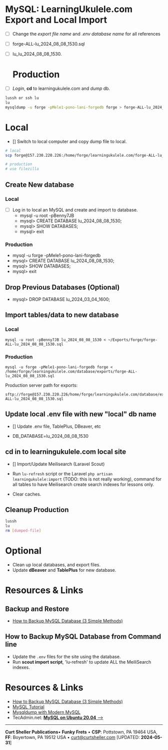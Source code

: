 # MySQL: LearningUkulele.com Export and Local Import

- [ ] Change the *export file name* and .*env database name* for all references

- [ ] forge-ALL-lu_2024_08_08_1530.sql

- [ ] lu_lu_2024_08_08_1530.

  # Production

- [ ] *Login*, **cd** to learningukulele.com and *dump* db.

```sh
lussh or ssh lu
lu
mysqldump -u forge -pMele1-pono-lani-forgedb forge > forge-ALL-lu_2024_08_08_1530.sql
```

# Local

- [] Switch to local computer and copy dump file to local.

```sh
# local
scp forge@157.230.220.226:/home/forge/learningukulele.com/forge-ALL-lu_2024_08_08_1530.sql ~/Exports/forge

# production
# use filezilla
```

## Create New database

### Local

- [ ] Log in to local an MySQL and create and import to database.
  - mysql -u root -pBenny7JB
  - mysql> CREATE DATABASE lu_2024_08_08_1530;
  - mysql> SHOW DATABASES;
  - mysql> exit

### Production

- mysql -u forge -pMele1-pono-lani-forgedb
- mysql> CREATE DATABASE lu_2024_08_08_1530;
- mysql> SHOW DATABASES;
- mysql> exit

## Drop Previous Databases (Optional)

- mysql> DROP DATABASE lu_2024_03_04_1600;

## Import tables/data to new database

### Local

```
mysql -u root -pBenny7JB lu_2024_08_08_1530 < ~/Exports/forge/forge-ALL-lu_2024_08_08_1530.sql
```

### Production

```
mysql -u forge -pMele1-pono-lani-forgedb forge < /home/forge/learningukulele.com/database/exports/forge-ALL-lu_2024_08_08_1530.sql
```

Production server path for exports:

```shell
sftp://forge@157.230.220.226/home/forge/learningukulele.com/database/exports/forge-ALL-lu_2024_08_08_1530.sql
```

## Update local .env file with new "local" db name

- [] Update .env file, TablePlus, DBeaver, etc

- DB_DATABASE=lu_2024_08_08_1530

## cd in to learningukulele.com local site

- [] Import/Update Meilisearch (Laravel Scout)

- Run `lu-refresh` script or the  Laravel `php artisan learningukulele:import` (TODO: this is not really working), command for all tables to have Meilisearch create search indexes for lessons only.

- Clear caches.

## Cleanup Production

```bash
lussh
lu
rm [dumped-file]
```

# Optional

- Clean up local databases, and export files.
- Update **dBeaver** and **TablePlus** for new database.

# Resources & Links

## Backup and Restore

- [How to Backup MySQL Database (3 Simple Methods)](https://serverguy.com/servers/how-to-backup-mysql-database/)

## How to Backup MySQL Database from Command line

- Update the `.env` files for the site using the database.
- Run <strong>scout import script</strong>, 'lu-refresh' to update ALL the MeiliSearch indexes.

# Resources & Links

- [How to Backup MySQL Database (3 Simple Methods)](https://serverguy.com/servers/how-to-backup-mysql-database/)
- [MySQL Tutorial](https://www.mysqltutorial.org/mysql-show-databases/)
- [Mysqldump with Modern MySQL](https://serversforhackers.com/c/mysqldump-with-modern-mysql)
- TecAdmin.net: [**MySQL on Ubuntu 20.04** -->](https://tecadmin.net/install-mysql-ubuntu-20-04/)

----

**Curt Sheller Publications**&bull; **Funky Frets** • **CSP**: Pottstown, PA 19464 USA, **FF**: Boyertown, PA 19512 USA • [curt@curtsheller.com](mailto:curt@curtsheller.com) [UPDATED: **2024-05-31**]
